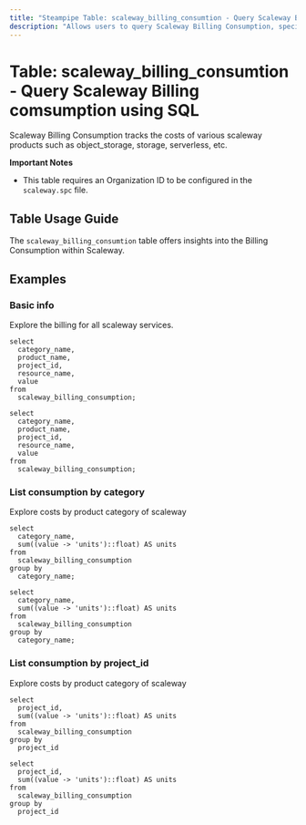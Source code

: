```yaml
---
title: "Steampipe Table: scaleway_billing_consumtion - Query Scaleway Billing comsumption using SQL"
description: "Allows users to query Scaleway Billing Consumption, specifically providing information about the billing."
---
```


# Table: scaleway_billing_consumtion - Query Scaleway Billing comsumption using SQL

Scaleway Billing Consumption tracks the costs of various scaleway products such as object_storage, storage, serverless, etc.

**Important Notes**
- This table requires an Organization ID to be configured in the `scaleway.spc` file.

## Table Usage Guide

The `scaleway_billing_consumtion` table offers insights into the Billing Consumption within Scaleway.

## Examples

### Basic info
Explore the billing for all scaleway services.

```sql+postgres
select
  category_name,
  product_name,
  project_id,
  resource_name,
  value
from
  scaleway_billing_consumption;
```

```sql+sqlite
select
  category_name,
  product_name,
  project_id,
  resource_name,
  value
from
  scaleway_billing_consumption;
```

### List consumption by category
Explore costs by product category of scaleway

```sql+postgres
select 
  category_name, 
  sum((value -> 'units')::float) AS units 
from 
  scaleway_billing_consumption 
group by 
  category_name;
```

```sql+sqlite
select 
  category_name, 
  sum((value -> 'units')::float) AS units 
from 
  scaleway_billing_consumption 
group by 
  category_name;
```

### List consumption by project_id
Explore costs by product category of scaleway

```sql+postgres
select 
  project_id, 
  sum((value -> 'units')::float) AS units 
from 
  scaleway_billing_consumption 
group by 
  project_id
```

```sql+sqlite
select 
  project_id, 
  sum((value -> 'units')::float) AS units 
from 
  scaleway_billing_consumption 
group by 
  project_id
```
